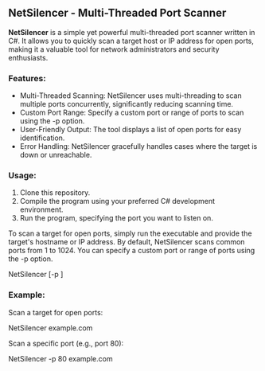 ## NetSilencer - Multi-Threaded Port Scanner

**NetSilencer** is a simple yet powerful multi-threaded port scanner written in C#. It allows you to quickly scan a target host or IP address for open ports, making it a valuable tool for network administrators and security enthusiasts.

### Features:

- Multi-Threaded Scanning: NetSilencer uses multi-threading to scan multiple ports concurrently, significantly reducing scanning time.
- Custom Port Range: Specify a custom port or range of ports to scan using the -p option.
- User-Friendly Output: The tool displays a list of open ports for easy identification.
- Error Handling: NetSilencer gracefully handles cases where the target is down or unreachable.

### Usage:

1. Clone this repository.
2. Compile the program using your preferred C# development environment.
3. Run the program, specifying the port you want to listen on.

To scan a target for open ports, simply run the executable and provide the target's hostname or IP address. By default, NetSilencer scans common ports from 1 to 1024. You can specify a custom port or range of ports using the -p option.

NetSilencer [-p <port>] <target>

### Example:

Scan a target for open ports:

NetSilencer example.com

Scan a specific port (e.g., port 80):

NetSilencer -p 80 example.com
